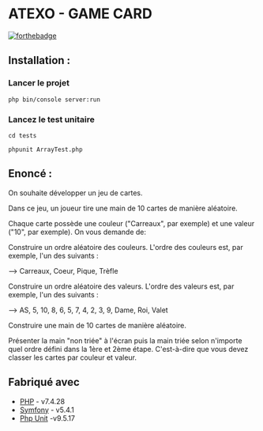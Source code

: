 # ATEXO - GAME CARD 

[![forthebadge](http://forthebadge.com/images/badges/built-with-love.svg)](http://forthebadge.com) 

## Installation : 

### Lancer le projet

``php bin/console server:run``

### Lancez le test unitaire

``cd tests``

``phpunit ArrayTest.php ``

## Enoncé : 

On souhaite développer un jeu de cartes.

Dans ce jeu, un joueur tire une main de 10 cartes de manière aléatoire.

Chaque carte possède une couleur ("Carreaux", par exemple) et une valeur ("10", par exemple).
On vous demande de:

Construire un ordre aléatoire des couleurs. L'ordre des couleurs est, par exemple, l'un des suivants :

--> Carreaux, Coeur, Pique, Trèfle

Construire un ordre aléatoire des valeurs. L'ordre des valeurs est, par exemple, l'un des suivants :

--> AS, 5, 10, 8, 6, 5, 7, 4, 2, 3, 9, Dame, Roi, Valet

Construire une main de 10 cartes de manière aléatoire.

Présenter la main "non triée" à l'écran puis la main triée selon n'importe quel ordre défini dans la 1ère et 2ème étape. C'est-à-dire que vous devez classer les cartes par couleur et valeur.


## Fabriqué avec

* [PHP](http://php.net) - v7.4.28 
* [Symfony](https://symfony.com/) - v5.4.1
* [Php Unit](https://phpunit.de/) -v9.5.17
